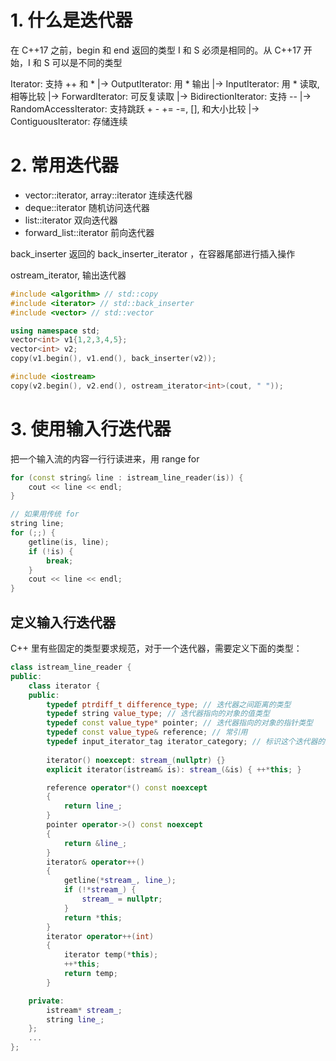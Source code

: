 # 1. 什么是迭代器
在 C++17 之前，begin 和 end 返回的类型 I 和 S 必须是相同的。从 C++17 开始，I 和 S 可以是不同的类型

Iterator: 支持 ++ 和 *
|-> OutputIterator: 用 * 输出
|-> InputIterator: 用 * 读取, 相等比较
    |-> ForwardIterator: 可反复读取
        |-> BidirectionIterator: 支持 --
            |-> RandomAccessIterator: 支持跳跃 + - += -=, [], 和大小比较
                |-> ContiguousIterator: 存储连续

# 2. 常用迭代器
* vector::iterator, array::iterator 连续迭代器
* deque::iterator 随机访问迭代器
* list::iterator 双向迭代器
* forward_list::iterator 前向迭代器

back_inserter 返回的 back_inserter_iterator ，在容器尾部进行插入操作

ostream_iterator, 输出迭代器
```c++
#include <algorithm> // std::copy
#include <iterator> // std::back_inserter
#include <vector> // std::vector

using namespace std;
vector<int> v1{1,2,3,4,5};
vector<int> v2;
copy(v1.begin(), v1.end(), back_inserter(v2));

#include <iostream>
copy(v2.begin(), v2.end(), ostream_iterator<int>(cout, " "));
```

# 3. 使用输入行迭代器
把一个输入流的内容一行行读进来，用 range for
```c++
for (const string& line : istream_line_reader(is)) {
    cout << line << endl;
}

// 如果用传统 for
string line;
for (;;) {
    getline(is, line);
    if (!is) {
        break;
    }
    cout << line << endl;
}
```

## 定义输入行迭代器
C++ 里有些固定的类型要求规范，对于一个迭代器，需要定义下面的类型：
```C++
class istream_line_reader {
public:
    class iterator {
    public:
        typedef ptrdiff_t difference_type; // 迭代器之间距离的类型
        typedef string value_type; // 迭代器指向的对象的值类型
        typedef const value_type* pointer; // 迭代器指向的对象的指针类型
        typedef const value_type& reference; // 常引用
        typedef input_iterator_tag iterator_category; // 标识这个迭代器的类型是 input iterator
        
        iterator() noexcept: stream_(nullptr) {}
        explicit iterator(istream& is): stream_(&is) { ++*this; }

        reference operator*() const noexcept
        {
            return line_;
        }
        pointer operator->() const noexcept
        {
            return &line_;
        }
        iterator& operator++()
        {
            getline(*stream_, line_);
            if (!*stream_) {
                stream_ = nullptr;
            }
            return *this;
        }
        iterator operator++(int)
        {
            iterator temp(*this);
            ++*this;
            return temp;
        }

    private:
        istream* stream_;
        string line_;
    };
    ...
};
```
